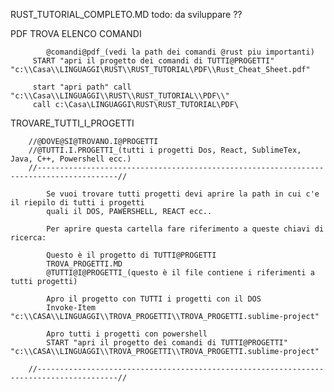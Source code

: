 RUST_TUTORIAL_COMPLETO.MD
	todo: da sviluppare ??





PDF
    TROVA ELENCO COMANDI

            @comandi@pdf_(vedi la path dei comandi @rust piu importanti)
         START "apri il progetto dei comandi di TUTTI@PROGETTI" "c:\\Casa\\LINGUAGGI\RUST\\RUST_TUTORIAL\PDF\\Rust_Cheat_Sheet.pdf"
       
         start "apri path" call "c:\\Casa\\LINGUAGGI\\RUST\\RUST_TUTORIAL\\PDF\\"
         call c:\Casa\LINGUAGGI\RUST\RUST_TUTORIAL\PDF\



TROVARE_TUTTI_I_PROGETTI
      
        //@DOVE@SI@TROVANO.I@PROGETTI   
        //@TUTTI.I.PROGETTI_(tutti i progetti Dos, React, SublimeTex, Java, C++, Powershell ecc.)
        //----------------------------------------------------------------------------------------//
        
            Se vuoi trovare tutti progetti devi aprire la path in cui c'e il riepilo di tutti i progetti
            quali il DOS, PAWERSHELL, REACT ecc..

            Per aprire questa cartella fare riferimento a queste chiavi di ricerca:
        
            Questo è il progetto di TUTTI@PROGETTI 
            TROVA_PROGETTI.MD
            @TUTTI@I@PROGETTI_(questo è il file contiene i riferimenti a tutti progetti)
            
            Apro il progetto con TUTTI i progetti con il DOS
            Invoke-Item "c:\\CASA\\LINGUAGGI\\TROVA_PROGETTI\\TROVA_PROGETTI.sublime-project"
            
            Apro tutti i progetti con powershell
            START "apri il progetto dei comandi di TUTTI@PROGETTI" "c:\\CASA\\LINGUAGGI\\TROVA_PROGETTI\\TROVA_PROGETTI.sublime-project"
            
        //----------------------------------------------------------------------------------------//
